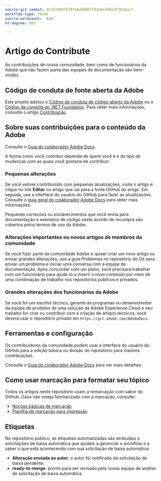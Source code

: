 ```yaml
---
source-git-commit: 0c332499fb39fa6dd80bff82e6e358e3f3016ac7
workflow-type: tm+mt
source-wordcount: '424'
ht-degree: 95%

---
```

# Artigo do Contribute

As contribuições de nossa comunidade, bem como de funcionários da Adobe que não fazem parte das equipes de documentação são bem-vindas.

## Código de conduta de fonte aberta da Adobe

Este projeto adotou o [Código de conduta de código aberto da Adobe](code-of-conduct.md) ou o [Código de conduta do .NET Foundation](https://dotnetfoundation.org/code-of-conduct). Para obter mais informações, consulte o artigo [Contribuição](contributing.md).


## Sobre suas contribuições para o conteúdo da Adobe

Consulte o [Guia do colaborador Adobe Docs](https://experienceleague.adobe.com/docs/contributor/contributor-guide/introduction.html).

A forma como você contribui depende de quem você é e do tipo de mudanças com as quais você gostaria de contribuir:

### Pequenas alterações

Se você estiver contribuindo com pequenas atualizações, visite o artigo e clique no link **Editar** no artigo que vai para a fonte GitHub do artigo. Em seguida, use a interface do usuário do GitHub para fazer as atualizações. Consulte o [guia geral do colaborador Adobe Docs](https://experienceleague.adobe.com/docs/contributor/contributor-guide/introduction.html) para obter mais informações.

Pequenas correções ou esclarecimentos que você envia para documentação e exemplos de código neste acordo de recompra são cobertos pelos termos de uso da Adobe.

### Alterações importantes ou novos artigos de membros da comunidade

Se você fizer parte da comunidade Adobe e quiser criar um novo artigo ou enviar grandes alterações, use a guia Problemas no repositório do Git para enviar um problema e iniciar uma conversa com a equipe de documentação. Após concordar com um plano, você precisará trabalhar com um funcionário para ajudá-lo a inserir o novo conteúdo por meio de uma combinação de trabalho nos repositórios públicos e privados.

<!--
If you submit a pull request with significant changes to documentation and code examples, you'll see a message in the pull request asking you to submit an online contribution license agreement (CLA). We need you to complete the online form before we can review your pull request.
-->

### Grandes alterações dos funcionários da Adobe

Se você for um escritor técnico, gerente de programas ou desenvolvedor da equipe de produtos de uma solução da Adobe Experience Cloud e seu trabalho for criar ou contribuir com a criação de artigos técnicos, você deverá usar o repositório privado em `https://git.adobe.com/AdobeDocs`.

<!--Employees from other parts of the Adobe world should use the public repo for minor updates.-->

## Ferramentas e configuração

Os contribuidores da comunidade podem usar a interface do usuário do GitHub para a edição básica ou divisão do repositório para maiores contribuições.

Consulte o [Guia do colaborador Adobe Docs](https://experienceleague.adobe.com/docs/contributor/contributor-guide/introduction.html) para ver mais detalhes.

## Como usar marcação para formatar seu tópico

Todos os artigos neste repositório usam a remarcação com sabor do GitHub. Caso não esteja familiarizado com a marcação, consulte:

* [Noções básicas de marcação](https://help.github.com/articles/getting-started-with-writing-and-formatting-on-github/)
* [Planilha de marcação para impressão](https://guides.github.com/pdfs/markdown-cheatsheet-online.pdf)

## Etiquetas

No repositório público, as etiquetas automatizadas são atribuídas a solicitações de baixa automática que ajudam a gerenciar o workflow e a saber o que está acontecendo com sua solicitação de baixa automática:

* **Alteração enviada ao autor**: o autor foi notificado da solicitação de baixa pendente.
* **ready-to-merge**: pronto para ser revisado pela nossa equipe de análise de solicitação de baixa automática.
